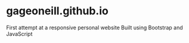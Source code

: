 # gageoneill.github.io
First attempt at a responsive personal website
Built using Bootstrap and JavaScript
